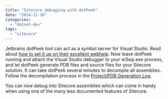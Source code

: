 ```yaml
---
title: "Sitecore debugging with dotPeek"
date: "2014-11-16"
categories: 
  - "dotnet-dev"
tags: 
  - "sitecore"
---
```


Jetbrains dotPeek tool can act as a symbol server for Visual Studio. Read about [how to set it up on their excellent webhelp](https://www.jetbrains.com/decompiler/webhelp/Using_product_as_a_Symbol_Server.html). Now leave dotPeek running and attach the Visual Studio debugger to your w3wp.exe process, and let dotPeek generate PDB files and source files for your Sitecore solution. It can take dotPeek several minutes to decompile all assemblies. Follow the decompilation process in the [Project/PDB Generation Log](https://www.jetbrains.com/decompiler/webhelp/Reference__Project_PDB_Generation.html).

You can now debug into Sitecore assemblies which can come in handy when using one of the many less documented features of Sitecore.
